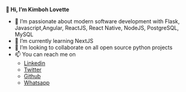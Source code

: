  **👋 Hi, I’m Kimboh Lovette**

- 👀 I’m passionate about modern software development with Flask, Javascript,Angular, ReactJS, React Native, NodeJS,   PostgreSQL, MySQL
- 🌱 I’m currently learning NextJS
- 💞️ I’m looking to collaborate on all open source python projects
- 📫 You can reach me on
  - [Linkedin](https://www.linkedin.com/in/kimboh-lovette-b2993212a/)
  - [Twitter](https://twitter.com/KimbohLovette)
  - [Github](https://github.com/Kimbohlovette)
  - [Whatsapp](https://wa.link/nmw988)
